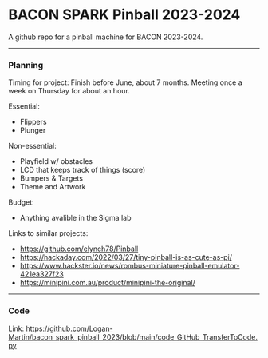 # BACON SPARK Pinball 2023-2024
A github repo for a pinball machine for BACON 2023-2024.

---


### Planning

Timing for project: Finish before June, about 7 months. Meeting once a week on Thursday for about an hour. 

Essential:
- Flippers
- Plunger

Non-essential:
- Playfield w/ obstacles
- LCD that keeps track of things (score)
- Bumpers & Targets
- Theme and Artwork

Budget:
- Anything avalible in the Sigma lab

Links to similar projects:
- https://github.com/elynch78/Pinball
- https://hackaday.com/2022/03/27/tiny-pinball-is-as-cute-as-pi/
- https://www.hackster.io/news/rombus-miniature-pinball-emulator-421ea327f23
- https://minipini.com.au/product/minipini-the-original/

---

### Code

Link: https://github.com/Logan-Martin/bacon_spark_pinball_2023/blob/main/code_GitHub_TransferToCode.py

